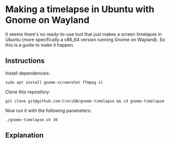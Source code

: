 # Making a timelapse in Ubuntu with Gnome on Wayland

It seems there's no ready-to-use tool that just makes a screen timelapse in Ubuntu (more specifically a x86_64 version running Gnome on Wayland). So this is a guide to make it happen. 

## Instructions

Install dependencies:

```shell
sudo apt install gnome-screenshot ffmpeg sl
```

Clone this repository:

```shell
git clone git@github.com:CrociDB/gnome-timelapse && cd gnome-timelapse
```

Now run it with the following parameters:

```shell
./gnome-timelapse.sh 30
```


## Explanation
